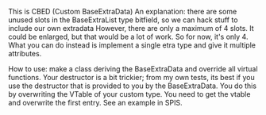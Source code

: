 This is CBED (Custom BaseExtraData)
An explanation:
there are some unused slots in the BaseExtraList type bitfield, so we can hack stuff to include our own extradata
However, there are only a maximum of 4 slots. It could be enlarged, but that would be a lot of work. So for now,
it's only 4. What you can do instead is implement a single etra type and give it multiple attributes.

How to use:
make a class deriving the BaseExtraData and override all virtual functions. Your destructor is a bit trickier; from
my own tests, its best if you use the destructor that is provided to you by the BaseExtraData. You do this by 
overwriting the VTable of your custom type. You need to get the vtable and overwrite the first entry. See an example
in SPIS.